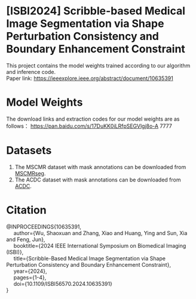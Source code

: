 # [ISBI2024] Scribble-based Medical Image Segmentation via Shape Perturbation Consistency and Boundary Enhancement Constraint
This project contains the model weights trained according to our algorithm and inference code. <br>
Paper link: https://ieeexplore.ieee.org/abstract/document/10635391

# Model Weights
The download links and extraction codes for our model weights are as follows：
https://pan.baidu.com/s/17DuKK0iLRfpSEGVlgj8o-A 
7777

# Datasets
1. The MSCMR dataset with mask annotations can be downloaded from [MSCMRseg](https://zmiclab.github.io/zxh/0/mscmrseg19/data.html).
2. The ACDC dataset with mask annotations can be downloaded from [ACDC](https://www.creatis.insa-lyon.fr/Challenge/acdc/).

# Citation
@INPROCEEDINGS{10635391,<br>
 $~~~~$ author={Wu, Shaoxuan and Zhang, Xiao and Huang, Ying and Sun, Xia and Feng, Jun},<br>
 $~~~~$ booktitle={2024 IEEE International Symposium on Biomedical Imaging (ISBI)}, <br>
 $~~~~$ title={Scribble-Based Medical Image Segmentation via Shape Perturbation Consistency and Boundary Enhancement Constraint}, <br>
 $~~~~$ year={2024},<br>
 $~~~~$ pages={1-4},<br>
 $~~~~$ doi={10.1109/ISBI56570.2024.10635391}<br>
}
